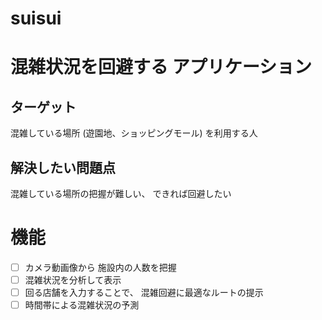 # suisui
# 混雑状況を回避する アプリケーション

  ## ターゲット 
  混雑している場所 (遊園地、ショッピングモール) を利用する人  
  ## 解決したい問題点 
  混雑している場所の把握が難しい、 できれば回避したい  
  # 機能 
  - [ ] カメラ動画像から 施設内の人数を把握 
  - [ ] 混雑状況を分析して表示 
  - [ ] 回る店舗を入力することで、 混雑回避に最適なルートの提示 
  - [ ] 時間帯による混雑状況の予測

